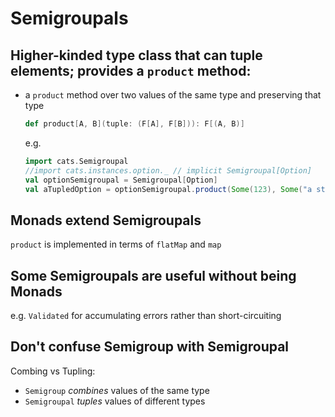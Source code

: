 # Semigroupals

## Higher-kinded type class that can tuple elements; provides a `product` method:
 - a `product` method over two values of the same type and preserving that type
   ```scala
   def product[A, B](tuple: (F[A], F[B])): F[(A, B)]
   ```
   e.g.
   ```scala mdoc
   import cats.Semigroupal
   //import cats.instances.option._ // implicit Semigroupal[Option]
   val optionSemigroupal = Semigroupal[Option]
   val aTupledOption = optionSemigroupal.product(Some(123), Some("a string"))
   ```
   
## Monads extend Semigroupals
`product` is implemented in terms of `flatMap` and `map`

## Some Semigroupals are useful without being Monads
e.g. `Validated` for accumulating errors rather than short-circuiting

## Don't confuse Semigroup with Semigroupal
Combing vs Tupling:
 - `Semigroup` _combines_ values of the same type
 - `Semigroupal` _tuples_ values of different types

